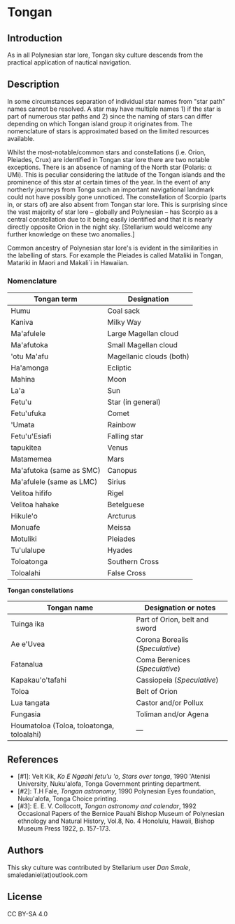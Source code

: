 # Tongan

## Introduction

As in all Polynesian star lore, Tongan sky culture descends from the practical application of nautical navigation.

## Description

In some circumstances separation of individual star names from &quot;star path&quot; names cannot be resolved. A star may have multiple names 1) if the star is part of numerous star paths and 2) since the naming of stars can differ depending on which Tongan island group it originates from. The nomenclature of stars is approximated based on the limited resources available.

Whilst the most-notable/common stars and constellations (i.e. Orion, Pleiades, Crux) are identified in Tongan star lore there are two notable exceptions. There is an absence of naming of the North star (Polaris: &alpha; UMi). This is peculiar considering the latitude of the Tongan islands and the prominence of this star at certain times of the year. In the event of any northerly journeys from Tonga such an important navigational landmark could not have possibly gone unnoticed. The constellation of Scorpio (parts in, or stars of) are also absent from Tongan star lore. This is surprising since the vast majority of star lore &ndash; globally and Polynesian &ndash; has Scorpio as a central constellation due to it being easily identified and that it is nearly directly opposite Orion in the night sky. [Stellarium would welcome any further knowledge on these two anomalies.]

Common ancestry of Polynesian star lore's is evident in the similarities in the labelling of stars. For example the Pleiades is called Mataliki in Tongan, Matariki in Maori and Makali`i in Hawaiian.

### Nomenclature

|Tongan term|Designation|
|-----------|-----------|
|Humu|Coal sack|
|Kaniva|Milky Way|
|Ma'afulele|Large Magellan cloud|
|Ma'afutoka|Small Magellan cloud|
|'otu Ma'afu|Magellanic clouds (both)|
|Ha'amonga|Ecliptic|
|Mahina|Moon|
|La'a|Sun|
|Fetu'u|Star (in general)|
|Fetu'ufuka|Comet|
|'Umata|Rainbow|
|Fetu'u'Esiafi|Falling star|
|tapukitea|Venus|
|Matamemea|Mars|
|Ma'afutoka (same as SMC)|Canopus|
|Ma'afulele (same as LMC)|Sirius|
|Velitoa hififo|Rigel|
|Velitoa hahake|Betelguese|
|Hikule'o|Arcturus|
|Monuafe|Meissa|
|Motuliki|Pleiades|
|Tu'ulalupe|Hyades|
|Toloatonga|Southern Cross|
|Toloalahi|False Cross|

**Tongan constellations**

|Tongan name|Designation or notes|
|-----------|--------------------|
|Tuinga ika|Part of Orion, belt and sword|
|Ae e'Uvea|Corona Borealis (*Speculative*)|
|Fatanalua|Coma Berenices (*Speculative*)|
|Kapakau'o'tafahi|Cassiopeia (*Speculative*)|
|Toloa|Belt of Orion|
|Lua tangata|Castor and/or Pollux|
|Fungasia|Toliman and/or Agena|
|Houmatoloa (Toloa, toloatonga, toloalahi)|&mdash;|

## References

 - [#1]: Velt Kik, *Ko E Ngaahi fetu'u 'o, Stars over tonga*, 1990 'Atenisi University, Nuku'alofa, Tonga Government printing department.
 - [#2]: T.H Fale, *Tongan astronomy*, 1990 Polynesian Eyes foundation, Nuku'alofa, Tonga Choice printing.
 - [#3]: E. E. V. Collocott, *Tongan astronomy and calendar*, 1992 Occasional Papers of the Bernice Pauahi Bishop Museum of Polynesian ethnology and Natural History, Vol.8, No. 4 Honolulu, Hawaii, Bishop Museum Press 1922, p. 157-173.

## Authors

This sky culture was contributed by Stellarium user *Dan Smale*, smaledaniel(at)outlook.com

## License

CC BY-SA 4.0
